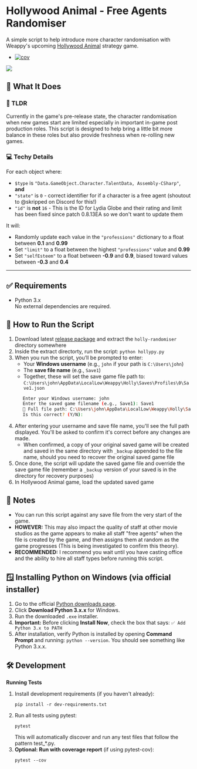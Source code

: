 # Hollywood Animal - Free Agents Randomiser

A simple script to help introduce more character randomisation with Weappy's upcoming [Hollywood Animal](https://weappy-studio.com/hollywood-animal/) strategy game. 

<!-- README.md -->
+ [![cov](https://caleuanhopkins.github.io/holly-randomiser/badges/coverage.svg)](https://github.com/caleuanhopkins/holly-randomiser/actions)

<a href="https://www.buymeacoffee.com/caleuanhopkins"><img src="https://img.buymeacoffee.com/button-api/?text=Buy me a coffee&emoji=&slug=caleuanhopkins&button_colour=FFDD00&font_colour=000000&font_family=Cookie&outline_colour=000000&coffee_colour=ffffff" /></a>

## 🔧 What It Does

### 📖 TLDR
Currently in the game's pre-release state, the character randomisation when new games start are limited especially in important in-game post production roles. This script is designed to help bring a little bit more balance in these roles but also provide freshness when re-rolling new games.

### 💻 Techy Details

For each object where:
- `$type` is `"Data.GameObject.Character.TalentData, Assembly-CSharp"`, **and**
- `"state"` is `0` - correct identifier for if a character is a free agent (shoutout to @skripped on Discord for this!)
- `"id"` is **not** `16` - This is the ID for Lydia Globe and their rating and limit has been fixed since patch 0.8.13EA so we don't want to update them

It will:
- Randomly update each value in the `"professions"` dictionary to a float between **0.1** and **0.99**
- Set `"limit"` to a float between the highest `"professions"` value and **0.99**
- Set `"selfEsteem"` to a float between **-0.9** and **0.9**, biased toward values between **-0.3** and **0.4**

---

## ✅ Requirements

- Python 3.x  
No external dependencies are required.


## 🚀 How to Run the Script

1. Download latest [release package](https://github.com/caleuanhopkins/holly-randomiser/releases) and extract the `holly-randomiser` directory somewhere
2. Inside the extract directorty, run the script: `python hollypy.py`
3. When you run the script, you’ll be prompted to enter:
   * Your **Windows username** (e.g., `john` if your path is `C:\Users\john`)
   * The **save file name** (e.g., `Save1`)
   * Together, these will set the save game file path to: `C:\Users\john\AppData\LocalLow\Weappy\Holly\Saves\Profiles\0\Save1.json`
   ```bash
      Enter your Windows username: john
      Enter the saved game filename (e.g., Save1): Save1
      📁 Full file path: C:\Users\john\AppData\LocalLow\Weappy\Holly\Saves\Profiles\0\Save1.json
      Is this correct? (Y/N):
4. After entering your username and save file name, you'll see the full path displayed. You'll be asked to confirm it's correct before any changes are made.
   * When confirmed, a copy of your original saved game will be created and saved in the same directory with `_backup` appended to the file name, should you need to recover the original saved game file
5. Once done, the script will update the saved game file and override the save game file (remember a `_backup` version of your saved is in the directory for recovery purposes)
6. In Hollywood Animal game, load the updated saved game

## 📌 Notes
* You can run this script against any save file from the very start of the game.
* **HOWEVER:** This may also impact the quality of staff at other movie studios as the game appears to make all staff "free agents" when the file is created by the game, and then assigns them at random as the game progresses (This is being investigated to confirm this theory). 
* **RECOMMENDED:** I recommend you wait until you have casting office and the ability to hire all staff types before running this script.

## 🪟 Installing Python on Windows (via official installer)

1. Go to the official [Python downloads page](https://www.python.org/downloads/).
2. Click **Download Python 3.x.x** for Windows.
3. Run the downloaded `.exe` installer.
4. **Important:** Before clicking **Install Now**, check the box that says: `✅ Add Python 3.x to PATH`
5. After installation, verify Python is installed by opening **Command Prompt** and running: `python --version`. You should see something like Python 3.x.x.

## 🛠️ Development
**Running Tests**
1. Install development requirements (if you haven't already):
   ```
   pip install -r dev-requirements.txt
2. Run all tests using pytest:
   ```
   pytest
   ```
   This will automatically discover and run any test files that follow the pattern test_*.py.
3. **Optional: Run with coverage report** (if using pytest-cov):
   ```
   pytest --cov
